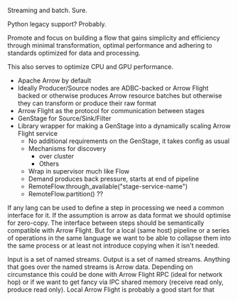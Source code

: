Streaming and batch. Sure.

Python legacy support? Probably.

Promote and focus on building a flow that gains simplicity and efficiency through minimal transformation, optimal performance and adhering to standards optimized for data and processing.

This also serves to optimize CPU and GPU performance.

- Apache Arrow by default
- Ideally Producer/Source nodes are ADBC-backed or Arrow Flight backed or otherwise produces Arrow resource batches but otherwise they can transform or produce their raw format
- Arrow Flight as the protocol for communication between stages
- GenStage for Source/Sink/Filter
- Library wrapper for making a GenStage into a dynamically scaling Arrow Flight service
	- No additional requirements on the GenStage, it takes config as usual
	- Mechanisms for discovery
		- over cluster
		- Others
	- Wrap in supervisor much like Flow
	- Demand produces back pressure, starts at end of pipeline
	- RemoteFlow.through_available("stage-service-name")
	- RemoteFlow.partition() ??


If any lang can be used to define a step in processing we need a common interface for it. If the assumption is arrow as data format we should optimise for zero-copy. The interface between steps should be semantically compatible with Arrow Flight. But for a local (same host) pipeline or a series of operations in the same language we want to be able to collapse them into the same process or at least not introduce copying when it isn't needed.

Input is a set of named streams. Output is a set of named streams.
Anything that goes over the named streams is Arrow data. Depending on circumstance this could be done with Arrow Flight RPC (ideal for network hop) or if we want to get fancy via IPC shared memory (receive read only, produce read only). Local Arrow Flight is probably a good start for that